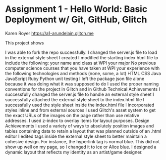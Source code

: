 Assignment 1 - Hello World: Basic Deployment w/ Git, GitHub, Glitch
===
Karen Royer https://a1-arundelain.glitch.me

This project shows

I was able to fork the repo successfully.
I changed the server.js file to load in the external style sheet I created
I modified the starting index html file to include the following:
your name and class at WPI
your major
No previous computer science courses that you have taken at WPI
your experience with the following technologies and methods (none, some, a lot)
HTML
CSS
Java
JavaScript
Ruby
Python
unit testing
I left the package json file alone because it was doing what it was supposed to do
I used the proper naming conventions for the project in Glitch and in Github
Technical Achievements
I successfully changed the server.js file to handle an external style sheet
I successfully attached the external style sheet to the index.html file
I successfully used the style sheet inside the index.html file
I incorporated styles inline and from external sources
I used Glitch's asset system to get the exact URLs of the images on the page rather than use relative addresses.
I used z-index to overlay items for layout purposes.
Design Achievements
I used a variety of ways to absolutely position images and tables containing data to retain a layout that was planned outside of an .html editor
I edited tags inside the external style sheet to better maintain a cohesive design. For instance, the hyperlink tag is normal blue. This did not show up well on my page, so I changed it to ice or Alice blue.
I designed a dynamic layout that reflects my identity as an artist/game designer.